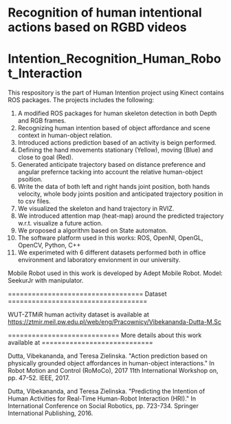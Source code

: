 Recognition of human intentional actions based on RGBD videos
=======
# Intention_Recognition_Human_Robot_Interaction
This respository is the part of Human Intention project using Kinect contains ROS packages. The projects includes the following:

1. A modified ROS packages for human skeleton detection in both Depth and RGB frames.
2. Recognizing human intention based of object affordance and scene context in human-object relation.
3. Introduced actions prediction based of an activity is beign performed.
4. Defining the hand movements stationary  (Yellow), moving (Blue) and close to goal (Red).
5. Generated anticipate trajectory based on distance preference and angular prefernce tacking into account the relative human-object psoition.
6. Write the data of both left and right hands joint position, both hands velocity, whole body joints position and anticipated trajectory position in to csv files.
7. We visualized the skeleton and hand trajectory in RVIZ.
8. We introduced attention map (heat-map) around the predicted trajectory w.r.t. visualize a future action.
9. We proposed a algorithm based on State automaton. 
10. The software platform used in this works: ROS, OpenNI, OpenGL, OpenCV, Python, C++
11. We experimeted with 6 different datasets performed both in office environment and laboratory envionment in our university.

Mobile Robot used in this work is developed by Adept Mobile Robot.
Model: SeekurJr with manipulator.

================================== Dataset ===================================

WUT-ZTMiR human activity dataset is available at https://ztmir.meil.pw.edu.pl/web/eng/Pracownicy/Vibekananda-Dutta-M.Sc



============================ More details about this work available at ============================

Dutta, Vibekananda, and Teresa Zielinska. "Action prediction based on physically grounded object affordances in human-object interactions." In Robot Motion and Control (RoMoCo), 2017 11th International Workshop on, pp. 47-52. IEEE, 2017.

Dutta, Vibekananda, and Teresa Zielinska. "Predicting the Intention of Human Activities for Real-Time Human-Robot Interaction (HRI)." In International Conference on Social Robotics, pp. 723-734. Springer International Publishing, 2016.
